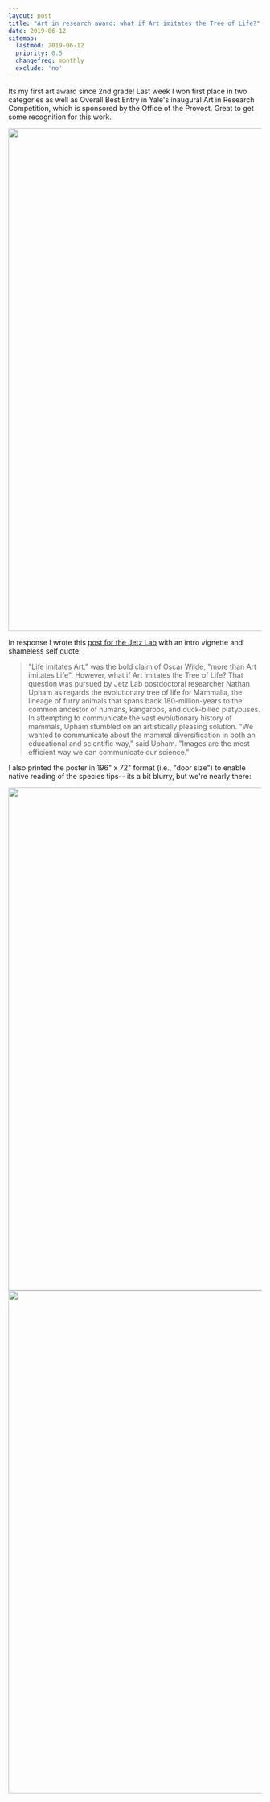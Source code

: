 ```yaml
---
layout: post
title: "Art in research award: what if Art imitates the Tree of Life?"
date: 2019-06-12
sitemap:
  lastmod: 2019-06-12
  priority: 0.5
  changefreq: monthly
  exclude: 'no'
---
```


<meta property="og:image" content="https://n8upham.github.io/images/Fig1_NDexp_TopoCons_24Oct2018.jpg" />
<meta property="og:image:width" content="500" />
<meta property="og:image:height" content="500" />

Its my first art award since 2nd grade!  Last week I won first place in two categories as well as Overall Best Entry in Yale's inaugural Art in Research Competition, which is sponsored by the Office of the Provost.  Great to get some recognition for this work.  

<tr><td><img src="https://n8upham.github.io/images/Fig1_NDexp_TopoCons_24Oct2018.jpg" width="1000px" /></td></tr>

In response I wrote this [post for the Jetz Lab](https://jetzlab.yale.edu/news/nathan-upham-announced-winner-art-research-competition) with an intro vignette and shameless self quote:

> "Life imitates Art," was the bold claim of Oscar Wilde, "more than Art imitates Life". However, what if Art imitates the Tree of Life?  That question was pursued by Jetz Lab postdoctoral researcher Nathan Upham as regards the evolutionary tree of life for Mammalia, the lineage of furry animals that spans back 180-million-years to the common ancestor of humans, kangaroos, and duck-billed platypuses. In attempting to communicate the vast evolutionary history of mammals, Upham stumbled on an artistically pleasing solution. "We wanted to communicate about the mammal diversification in both an educational and scientific way," said Upham. "Images are the most efficient way we can communicate our science."

I also printed the poster in 196" x 72" format (i.e., "door size") to enable native reading of the species tips-- its a bit blurry, but we're nearly there:

<tr><td><img src="https://n8upham.github.io/images/bigPoster.jpg" width="1000px" /></td></tr>

<tr><td><img src="https://n8upham.github.io/images/bigPoster_tips.jpg" width="1000px" /></td></tr>



